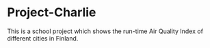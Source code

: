 # Project-Charlie
This is a school project which shows the run-time Air Quality Index of different cities in Finland. 

